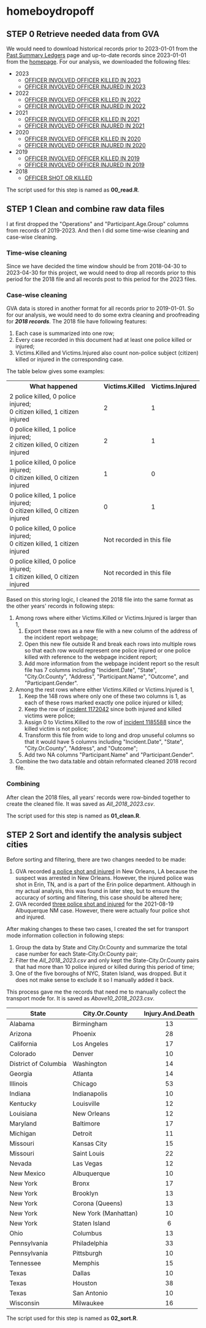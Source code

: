 # homeboydropoff

## STEP 0 Retrieve needed data from GVA
We would need to download historical records prior to 2023-01-01 from the [Past Summary Ledgers](https://www.gunviolencearchive.org/past-tolls) page and up-to-date records since 2023-01-01 from the [homepage](https://www.gunviolencearchive.org/). For our analysis, we downloaded the following files:
- 2023
  - [OFFICER INVOLVED OFFICER KILLED IN 2023](https://www.gunviolencearchive.org/reports/officer-killed?year=2023)
  - [OFFICER INVOLVED OFFICER INJURED IN 2023](https://www.gunviolencearchive.org/reports/officer-shot?year=2023)
- 2022
  - [OFFICER INVOLVED OFFICER KILLED IN 2022](https://www.gunviolencearchive.org/reports/officer-killed?year=2022)
  - [OFFICER INVOLVED OFFICER INJURED IN 2022](https://www.gunviolencearchive.org/reports/officer-shot?year=2022)
- 2021
  - [OFFICER INVOLVED OFFICER KILLED IN 2021](https://www.gunviolencearchive.org/reports/officer-killed?year=2021)
  - [OFFICER INVOLVED OFFICER INJURED IN 2021](https://www.gunviolencearchive.org/reports/officer-shot?year=2021)
- 2020
  - [OFFICER INVOLVED OFFICER KILLED IN 2020](https://www.gunviolencearchive.org/reports/officer-killed?year=2020)
  - [OFFICER INVOLVED OFFICER INJURED IN 2020](https://www.gunviolencearchive.org/reports/officer-shot?year=2020)
- 2019
  - [OFFICER INVOLVED OFFICER KILLED IN 2019](https://www.gunviolencearchive.org/reports/officer-killed?year=2019)
  - [OFFICER INVOLVED OFFICER INJURED IN 2019](https://www.gunviolencearchive.org/reports/officer-shot?year=2019)
- 2018
  - [OFFICER SHOT OR KILLED](https://www.gunviolencearchive.org/reports/officer-shot-killed?year=2018)

The script used for this step is named as **00_read.R**.

## STEP 1 Clean and combine raw data files
I at first dropped the "Operations" and "Participant.Age.Group" columns from records of 2019-2023. And then I did some time-wise cleaning and case-wise cleaning.
### Time-wise cleaning  
Since we have decided the time window should be from 2018-04-30 to 2023-04-30 for this project, we would need to drop all records prior to this period for the 2018 file and all records post to this period for the 2023 files.

### Case-wise cleaning  
GVA data is stored in another format for all records prior to 2019-01-01. So for our analysis, we would need to do some extra cleaning and proofreading for ***2018 records***. The 2018 file have following features:
1. Each case is summarized into one row;
2. Every case recorded in this document had at least one police killed or injured;
3. Victims.Killed and Victims.Injured also count non-police subject (citizen) killed or injured in the corresponding case.

The table below gives some examples:
<table>
  <tr>
    <th>What happened </th>
    <th>Victims.Killed </th>
    <th>Victims.Injured </th>
  </tr>
  <tr>
    <td> 2 police killed, 0 police injured;<br/> 0 citizen killed, 1 citizen injured </td>
    <td> 2  </td>
    <td> 1  </td>
  <tr>
    <td> 0 police killed, 1 police injured;<br/> 2 citizen killed, 0 citizen injured </td>
    <td> 2  </td>
    <td> 1  </td>
  </tr>
  <tr>
    <td> 1 police killed, 0 police injured;<br/> 0 citizen killed, 0 citizen injured </td>
    <td> 1  </td>
    <td> 0  </td>
  </tr>
  <tr>
    <td> 0 police killed, 1 police injured;<br/> 0 citizen killed, 0 citizen injured </td>
    <td> 0  </td>
    <td> 1  </td>
  </tr>
  <tr>
    <td> 0 police killed, 0 police injured;<br/> 0 citizen killed, 1 citizen injured </td>
    <td colspan="2"> Not recorded in this file  </td>
  </tr>
  <tr>
    <td> 0 police killed, 0 police injured;<br/> 1 citizen killed, 0 citizen injured </td>
    <td colspan="2"> Not recorded in this file  </td>
  </tr>
</table>

Based on this storing logic, I cleaned the 2018 file into the same format as the other years' records in following steps:
1. Among rows where either Victims.Killed or Victims.Injured is larger than 1,
   1. Export these rows as a new file with a new column of the address of the incident report webpage;
   2. Open this new file outside R and break each rows into multiple rows so that each row would represent one police injured or one police killed with reference to the webpage incident report;
   3. Add more information from the webpage incident report so the result file has 7 columns including "Incident.Date", "State", "City.Or.County", "Address", "Participant.Name", "Outcome", and "Participant.Gender".
2. Among the rest rows where either Victims.Killed or Victims.Injured is 1, 
   1. Keep the 148 rows where only one of these two columns is 1, as each of these rows marked exactly one police injured or killed;
   2. Keep the row of [incident 1172042](https://www.gunviolencearchive.org/incident/1172042) since both injured and killed victims were police;
   3. Assign 0 to Victims.Killed to the row of [incident 1185588](https://www.gunviolencearchive.org/incident/1185588) since the killed victim is not police;
   4. Transform this file from wide to long and drop unuseful columns so that it would have 5 columns including "Incident.Date", "State", "City.Or.County", "Address", and "Outcome";
   5. Add two NA columns "Participant.Name" and "Participant.Gender".
3. Combine the two data.table and obtain reformated cleaned 2018 record file.

### Combining 
After clean the 2018 files, all years' records were row-binded together to create the cleaned file. It was saved as *All_2018_2023.csv*. 

The script used for this step is named as **01_clean.R**. 


## STEP 2 Sort and identify the analysis subject cities
Before sorting and filtering, there are two changes needed to be made:
1. GVA recorded [a police shot and injured](https://www.gunviolencearchive.org/incident/2342312) in New Orleans, LA because the suspect was arrested in New Orleans. However, the injured police was shot in Erin, TN, and is a part of the Erin police department. Although in my actual analysis, this was found in later step, but to ensure the accuracy of sorting and filtering, this case should be altered here;
2. GVA recorded [three police shot and injured](https://www.gunviolencearchive.org/incident/2094830) for the 2021-08-19 Albuquerque NM case. However, there were actually four police shot and injured.

After making changes to these two cases, I created the set for transport mode information collection in following steps:
1. Group the data by State and City.Or.County and summarize the total case number for each State-City.Or.County pair;
2. Filter the *All_2018_2023.csv* and only kept the State-City.Or.County pairs that had more than 10 police injured or killed during this period of time;
3. One of the five boroughs of NYC, Staten Island, was dropped. But it does not make sense to exclude it so I manually added it back.

This process gave me the records that need me to manually collect the transport mode for. It is saved as *Above10_2018_2023.csv*.

|State               | City.Or.County      | Injury.And.Death |
|--------------------|---------------------|:----------------:|
|Alabama             | Birmingham          |        13        |
|Arizona             | Phoenix             |        28        |
|California          | Los Angeles         |        17        |
|Colorado            | Denver              |        10        |
|District of Columbia| Washington          |        14        |
|Georgia             | Atlanta             |        14        |
|Illinois            | Chicago             |        53        |
|Indiana             | Indianapolis        |        10        |
|Kentucky            | Louisville          |        12        |
|Louisiana           | New Orleans         |        12        |
|Maryland            | Baltimore           |        17        |
|Michigan            | Detroit             |        11        |
|Missouri            | Kansas City         |        15        |
|Missouri            | Saint Louis         |        22        |
|Nevada              | Las Vegas           |        12        |
|New Mexico          | Albuquerque         |        10        |
|New York            | Bronx               |        17        |
|New York            | Brooklyn            |        13        |
|New York            | Corona (Queens)     |        13        |
|New York            | New York (Manhattan)|        10        |
|New York            | Staten Island       |        6         |
|Ohio                | Columbus            |        13        |
|Pennsylvania        | Philadelphia        |        33        |
|Pennsylvania        | Pittsburgh          |        10        |
|Tennessee           | Memphis             |        15        |
|Texas               | Dallas              |        10        |
|Texas               | Houston             |        38        |
|Texas               | San Antonio         |        10        |
|Wisconsin           | Milwaukee           |        16        |

The script used for this step is named as **02_sort.R**. 















